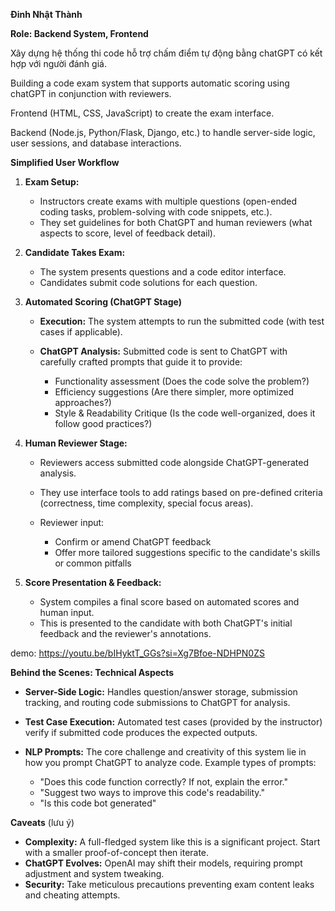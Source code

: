 **Đinh Nhật Thành**

**Role: Backend System, Frontend**

Xây dựng hệ thống thi code hỗ trợ chấm điểm tự động bằng chatGPT có kết hợp với người đánh giá.

Building a code exam system that supports automatic scoring using chatGPT in conjunction with reviewers.


Frontend (HTML, CSS, JavaScript) to create the exam interface.

Backend (Node.js, Python/Flask, Django, etc.) to handle server-side logic, user sessions, and database interactions.

**Simplified User Workflow**

1. **Exam Setup:**
    
    - Instructors create exams with multiple questions (open-ended coding tasks, problem-solving with code snippets, etc.).
    - They set guidelines for both ChatGPT and human reviewers (what aspects to score, level of feedback detail).
    
2. **Candidate Takes Exam:**
    
    - The system presents questions and a code editor interface.
    - Candidates submit code solutions for each question.
    
3. **Automated Scoring (ChatGPT Stage)**
    
    - **Execution:** The system attempts to run the submitted code (with test cases if applicable).
    - **ChatGPT Analysis:** Submitted code is sent to ChatGPT with carefully crafted prompts that guide it to provide:
        
        - Functionality assessment (Does the code solve the problem?)
        - Efficiency suggestions (Are there simpler, more optimized approaches?)
        - Style & Readability Critique (Is the code well-organized, does it follow good practices?)
        
    
4. **Human Reviewer Stage:**
    
    - Reviewers access submitted code alongside ChatGPT-generated analysis.
    - They use interface tools to add ratings based on pre-defined criteria (correctness, time complexity, special focus areas).
    - Reviewer input:
        
        - Confirm or amend ChatGPT feedback
        - Offer more tailored suggestions specific to the candidate's skills or common pitfalls
        
    
5. **Score Presentation & Feedback:**
    
    - System compiles a final score based on automated scores and human input.
    - This is presented to the candidate with both ChatGPT's initial feedback and the reviewer's annotations.
    

demo: https://youtu.be/bIHyktT_GGs?si=Xg7Bfoe-NDHPN0ZS


**Behind the Scenes: Technical Aspects**

- **Server-Side Logic:** Handles question/answer storage, submission tracking, and routing code submissions to ChatGPT for analysis.
- **Test Case Execution:** Automated test cases (provided by the instructor) verify if submitted code produces the expected outputs.
- **NLP Prompts:** The core challenge and creativity of this system lie in how you prompt ChatGPT to analyze code. Example types of prompts:
    
    - "Does this code function correctly? If not, explain the error."
    - "Suggest two ways to improve this code's readability."
    - "Is this code bot generated"


**Caveats** (lưu ý)

- **Complexity:** A full-fledged system like this is a significant project. Start with a smaller proof-of-concept then iterate.
- **ChatGPT Evolves:** OpenAI may shift their models, requiring prompt adjustment and system tweaking.
- **Security:** Take meticulous precautions preventing exam content leaks and cheating attempts.